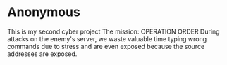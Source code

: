 # Anonymous
This is my second cyber project 
The mission:
OPERATION ORDER
During attacks on the enemy's server, we waste valuable time
typing wrong commands due to stress and are even exposed
because the source addresses are exposed.
